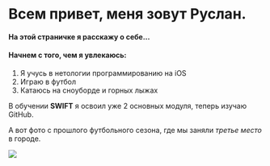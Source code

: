 # Всем привет, меня зовут Руслан.
#### На этой страничке я расскажу о себе...

#### Начнем с того, чем я увлекаюсь:

1. Я учусь в нетологии программированию на iOS
2. Играю в футбол
3. Катаюсь на сноуборде и горных лыжах

В обучении **SWIFT** я освоил уже 2 основных модуля, теперь изучаю GitHub.

А вот фото с прошлого футбольного сезона, где мы заняли _третье место_ в городе.

![](https://sun9-2.userapi.com/impg/RXZIAfnbtfaesILPmZ-ovwUL2e-ruI4MFM1MXw/0K04eqla3bY.jpg?size=1344x1792&quality=95&sign=73ea71af2c7adb4281784261b07df85b&type=album)
